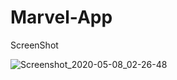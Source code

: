 # Marvel-App

ScreenShot

![Screenshot_2020-05-08_02-26-48](https://user-images.githubusercontent.com/60129101/81343986-95909080-90d3-11ea-946e-6eb1f3b63997.png)

